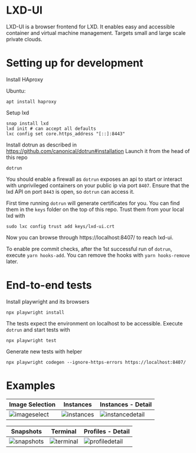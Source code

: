 # LXD-UI

LXD-UI is a browser frontend for LXD. It enables easy and accessible container and virtual machine management.
Targets small and large scale private clouds.

# Setting up for development

Install HAproxy

Ubuntu:
```
apt install haproxy
```

Setup lxd

    snap install lxd
    lxd init # can accept all defaults
    lxc config set core.https_address "[::]:8443"

Install dotrun as described in https://github.com/canonical/dotrun#installation Launch it from the head of this repo

    dotrun

You should enable a firewall as `dotrun` exposes an api to start or interact with unprivileged containers on your public
ip via port `8407`. Ensure that the lxd API on port `8443` is open, so `dotrun` can access it.

First time running `dotrun` will generate certificates for you. You can find them in the `keys` folder on the top of
this repo. Trust them from your local lxd with

    sudo lxc config trust add keys/lxd-ui.crt

Now you can browse through https://localhost:8407/ to reach lxd-ui.

To enable pre commit checks, after the 1st successful run of `dotrun`, execute `yarn hooks-add`. You can remove the hooks with `yarn hooks-remove` later.

# End-to-end tests

Install playwright and its browsers

    npx playwright install

The tests expect the environment on localhost to be accessible. Execute `dotrun` and start tests with

    npx playwright test

Generate new tests with helper

    npx playwright codegen --ignore-https-errors https://localhost:8407/
    
# Examples

| Image Selection | Instances | Instances - Detail |
|--|--|--|
| ![imageselect](https://user-images.githubusercontent.com/45884264/216782621-54fa4b6e-84b0-4854-bb38-187eea6a9071.png) | ![instances](https://user-images.githubusercontent.com/1155472/217785833-199575fb-149a-47e3-a597-98178348f06b.png) | ![instancedetail](https://user-images.githubusercontent.com/1155472/217785830-8fddc190-7464-4cd3-9f22-ee3787bc47f9.png) |

| Snapshots | Terminal | Profiles - Detail |
|--|--|--|
| ![snapshots](https://user-images.githubusercontent.com/1155472/217785825-98036b93-9f0f-4dd6-af92-388ffa5d3a41.png) | ![terminal](https://user-images.githubusercontent.com/1155472/217785823-ec0ef782-b0d5-4d89-874e-9925ae6ba383.png) | ![profiledetail](https://user-images.githubusercontent.com/1155472/217785819-3929c3fa-14aa-4cac-a79a-1265d502555e.png) |
